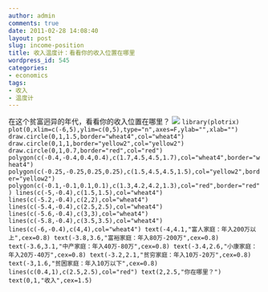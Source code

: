 ```yaml
---
author: admin
comments: true
date: 2011-02-28 14:08:40
layout: post
slug: income-position
title: 收入温度计：看看你的收入位置在哪里
wordpress_id: 545
categories:
- economics
tags:
- 收入
- 温度计
---
```


在这个贫富迥异的年代，看看你的收入位置在哪里？
[![](http://yishuo.cos.name/wp-content/uploads/2011/02/d.png)](http://yishuo.cos.name/wp-content/uploads/2011/02/d.png)
`
library(plotrix)
plot(0,xlim=c(-6,5),ylim=c(0,5),type="n",axes=F,ylab="",xlab="")
draw.circle(0,1,1.5,border="wheat4",col="wheat4")
draw.circle(0,1,1,border="yellow2",col="yellow2")
draw.circle(0,1,0.7,border="red",col="red")
polygon(c(-0.4,-0.4,0.4,0.4),c(1.7,4.5,4.5,1.7),col="wheat4",border="wheat4")
polygon(c(-0.25,-0.25,0.25,0.25),c(1.5,4.5,4.5,1.5),col="yellow2",border="yellow2")
polygon(c(-0.1,-0.1,0.1,0.1),c(1.3,4.2,4.2,1.3),col="red",border="red")
lines(c(-5,-0.4),c(1.5,1.5),col="wheat4")
lines(c(-5.2,-0.4),c(2,2),col="wheat4")
lines(c(-5.4,-0.4),c(2.5,2.5),col="wheat4")
lines(c(-5.6,-0.4),c(3,3),col="wheat4")
lines(c(-5.8,-0.4),c(3.5,3.5),col="wheat4")
lines(c(-6,-0.4),c(4,4),col="wheat4")
text(-4,4.1,"富人家庭：年入200万以上",cex=0.8)
text(-3.8,3.6,"富裕家庭：年入80万-200万",cex=0.8)
text(-3.6,3.1,"中产家庭：年入40万-80万",cex=0.8)
text(-3.4,2.6,"小康家庭：年入20万-40万",cex=0.8)
text(-3.2,2.1,"贫穷家庭：年入10万-20万",cex=0.8)
text(-3,1.6,"贫困家庭：年入10万以下",cex=0.8)
lines(c(0.4,1),c(2.5,2.5),col="red")
text(2,2.5,"你在哪里？")
text(0,1,"收入",cex=1.5)
`
